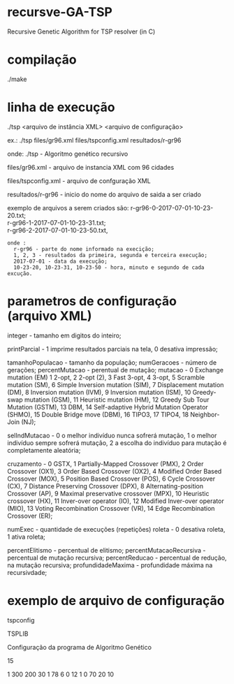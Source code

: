 # recursve-GA-TSP
Recursive Genetic Algorithm for TSP resolver (in C)

# compilação

./make

# linha de execução

./tsp <arquivo de instância XML> <arquivo de configuração> <inicio do nome do arquivo de saida a ser criado>

ex.:
./tsp files/gr96.xml files/tspconfig.xml resultados/r-gr96

onde:
./tsp - Algoritmo genético recursivo

files/gr96.xml - arquivo de instancia XML com 96 cidades

files/tspconfig.xml - arquivo de confguração XML

resultados/r-gr96 -  inicio do nome do arquivo de saida a ser criado

exemplo de arquivos a serem criados são:
    r-gr96-0-2017-07-01-10-23-20.txt;<BR>
    r-gr96-1-2017-07-01-10-23-31.txt;<BR>
    r-gr96-2-2017-07-01-10-23-50.txt,<BR>
                   
    onde :
      r-gr96 - parte do nome informado na execição;
      1, 2, 3 - resultados da primeira, segunda e terceira execução;
      2017-07-01 - data da execução;
      10-23-20, 10-23-31, 10-23-50 - hora, minuto e segundo de cada excução.
                       
# parametros de configuração (arquivo XML)

                       
 integer - tamanho em digitos do inteiro;

 printParcial - 1 imprime resultados parciais na tela,
                0 desativa  impressão;
                
tamanhoPopulacao - tamanho da população;
numGeracoes - número de gerações;
percentMutacao - perentual de mutação;
mutacao - 0 Exchange mutation (EM)
          1 2-opt,
          2 2-opt (2),
          3 Fast 3-opt,
          4 3-opt,
          5 Scramble mutation (SM),
          6 Simple Inversion mutation (SIM),
          7 Displacement mutation (DM),
          8 Inversion mutation (IVM),
          9 Inversion mutation (ISM),
          10 Greedy-swap mutation (GSM),
          11 Heuristic mutation (HM),
          12 Greedy Sub Tour Mutation (GSTM),
          13 DBM,
          14 Self-adaptive Hybrid Mutation Operator (SHMO),
          15 Double Bridge move (DBM),
          16 TIPO3,
          17 TIPO4,
          18 Neighbor-Join (NJ);
          
selIndMutacao - 0 o melhor indivíduo nunca sofrerá mutação,
                1 o melhor indivíduo sempre sofrerá mutação,
                2 a escolha do indivíduo para mutação é completamente aleatória;
                
cruzamento - 0 GSTX,
             1 Partially-Mapped Crossover (PMX),
             2 Order Crossover (OX1),
             3 Order Based Crossover (OX2),
             4 Modified Order Based Crossover (MOX),
             5 Position Based Crossover (POS),
             6 Cycle Crossover (CX),
             7 Distance Preserving Crossover (DPX),
             8 Alternating-position Crossover (AP),
             9 Maximal preservative crossover (MPX),
             10 Heuristic crossover (HX),
             11 Inver-over operator (IO),
             12 Modified Inver-over operator (MIO),
             13 Voting Recombination Crossover (VR),
             14 Edge Recombination Crossover (ER);
              
numExec - quantidade de execuções (repetições)
roleta - 0 desativa roleta,
         1 ativa roleta;
         
percentElitismo - percentual de elitismo;
percentMutacaoRecursiva - percentual de mutação recursiva;
percentReducao - percentual de redução, na mutação recursiva;
profundidadeMaxima - profundidade máxima na recursivdade;

# exemplo de arquivo de configuração

<?xml version="1.0" encoding="UTF-8" standalone="no" ?>
<configuracaoTSP>

  <name>tspconfig</name>

  <source>TSPLIB</source>

  <description>Configuração da programa de Algoritmo Genético</description>

  <integer>15</integer>

  <printParcial>1</printParcial>
  <tamanhoPopulacao>300</tamanhoPopulacao>
  <numGeracoes>200</numGeracoes>
  <percentManipulacao>30</percentManipulacao>
  <percentMutacao>1</percentMutacao>
  <percentReducao>78</percentReducao>
  <mutacao>6</mutacao>
  <selIndMutacao>0</selIndMutacao>
  <cruzamento>12</cruzamento>
  <numExec>1</numExec>
  <roleta>0</roleta>
  <percentElitismo>70</percentElitismo>
  <percentMutacaoRecursiva>20</percentMutacaoRecursiva>
  <profundidadeMaxima>10</profundidadeMaxima>
</configuracaoTSP>
